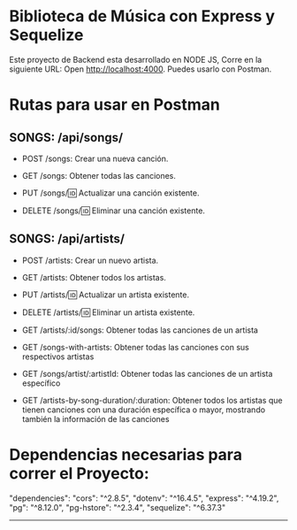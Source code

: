 # Biblioteca de Música con Express y Sequelize

Este proyecto de Backend esta desarrollado en NODE JS, Corre en la siguiente URL:
Open [http://localhost:4000](http://localhost:4000). Puedes usarlo con Postman.

# Rutas para usar en Postman

## SONGS: /api/songs/

- POST /songs: Crear una nueva canción.

- GET /songs: Obtener todas las canciones.

- PUT /songs/:id: Actualizar una canción existente.

- DELETE /songs/:id: Eliminar una canción existente.



## SONGS: /api/artists/   

- POST /artists: Crear un nuevo artista.

- GET /artists: Obtener todos los artistas.

- PUT /artists/:id: Actualizar un artista existente.

- DELETE /artists/:id: Eliminar un artista existente.

- GET /artists/:id/songs: Obtener todas las canciones de un artista

- GET /songs-with-artists: Obtener todas las canciones con sus respectivos artistas

- GET /songs/artist/:artistId: Obtener todas las canciones de un artista específico

- GET /artists-by-song-duration/:duration: Obtener todos los artistas que tienen canciones con una duración específica o mayor, mostrando también la información de las canciones

# Dependencias necesarias para correr el Proyecto:
 "dependencies":
    "cors": "^2.8.5",
    "dotenv": "^16.4.5",
    "express": "^4.19.2",
    "pg": "^8.12.0",
    "pg-hstore": "^2.3.4",
    "sequelize": "^6.37.3"

---------------------------------------------------


